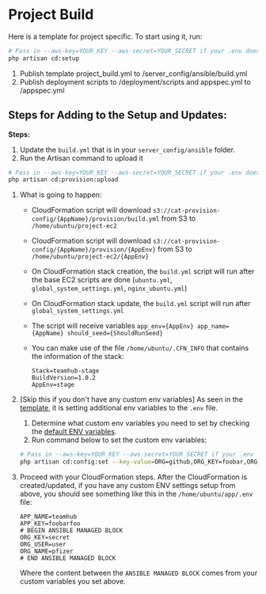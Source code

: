 # Project Build

Here is a template for project specific. To start using it, run:

```bash
# Pass in --aws-key=YOUR_KEY --aws-secret=YOUR_SECRET if your .env doesn't have them in AWS_SECRET_ACCESS_KEY and AWS_ACCESS_KEY_ID.
php artisan cd:setup
```

  1. Publish template project_build.yml to <root>/server_config/ansible/build.yml
  2. Publish deployment scripts to <root>/deployment/scripts and appspec.yml to <root>/appspec.yml
  
## Steps for Adding to the Setup and Updates:


**Steps:**  

1. Update the `build.yml` that is in your `server_config/ansible` folder.
1. Run the Artisan command to upload it

~~~bash
# Pass in --aws-key=YOUR_KEY --aws-secret=YOUR_SECRET if your .env doesn't have them in AWS_SECRET_ACCESS_KEY and AWS_ACCESS_KEY_ID.
php artisan cd:provision:upload
~~~



1. What is going to happen:
    * CloudFormation script will download `s3://cat-provision-config/{AppName}/provision/build.yml` from S3 to `/home/ubuntu/project-ec2`
    * CloudFormation script will download `s3://cat-provision-config/{AppName}/provision/{AppEnv}` from S3 to `/home/ubuntu/project-ec2/{AppEnv}`
    * On CloudFormation stack creation, the `build.yml` script will run after the base EC2 scripts are done (`ubuntu.yml`, `global_system_settings.yml`, `nginx_ubuntu.yml`)
    * On CloudFormation stack update, the `build.yml` script will run after `global_system_settings.yml`
    * The script will receive variables `app_env={AppEnv} app_name={AppName} should_seed={ShouldRunSeed}`
    * You can make use of the file `/home/ubuntu/.CFN_INFO` that contains the information of the stack:

        ```
        Stack=teamhub-stage
        BuildVersion=1.0.2
        AppEnv=stage
        ```
1. [Skip this if you don't have any custom env variables] As seen in the [template](project_build.yml), it is setting additional env variables to the `.env` file.
    1. Determine what custom env variables you need to set by checking the [default ENV variables](../README.md#env-and-how-we-handle-that).
    1. Run command below to set the custom env variables:

    ```bash
    # Pass in --aws-key=YOUR_KEY --aws-secret=YOUR_SECRET if your .env doesn't have them in AWS_SECRET_ACCESS_KEY and AWS_ACCESS_KEY_ID.
    php artisan cd:config:set --key-value=ORG=github,ORG_KEY=foobar,ORG_SECRET=foobar --app-env=stage
    ```

1. Proceed with your CloudFormation steps. After the CloudFormation is created/updated, if you have any custom ENV settings setup from above, you should see something like this in the `/home/ubuntu/app/.env` file:

    ```
    APP_NAME=teamhub
    APP_KEY=foobarfoo
    # BEGIN ANSIBLE MANAGED BLOCK
    ORG_KEY=secret
    ORG_USER=user
    ORG_NAME=pfizer
    # END ANSIBLE MANAGED BLOCK
    ```

    Where the content between the `ANSIBLE MANAGED BLOCK` comes from your custom variables you set above.

